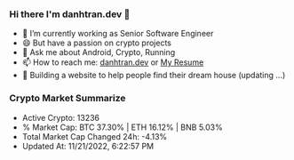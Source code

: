 ### Hi there I'm danhtran.dev 👋

- 🔭 I’m currently working as Senior Software Engineer
- 😄 But have a passion on crypto projects
- 💬 Ask me about Android, Crypto, Running 
- 📫 How to reach me: <a href="https://danhtran.dev" target="_blank">danhtran.dev</a> or <a href="Dan-Resume.pdf" target="_blank">My Resume</a>
- 🌱 Building a website to help people find their dream house (updating ...)

### Crypto Market Summarize
- Active Crypto: 13236
- % Market Cap: BTC 37.30% | ETH 16.12% | BNB 5.03%
- Total Market Cap Changed 24h: -4.13%
- Updated At: 11/21/2022, 6:22:57 PM
